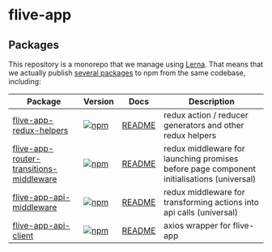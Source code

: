 # flive-app

## Packages

This repository is a monorepo that we manage using [Lerna](https://github.com/lerna/lerna). That means that we actually publish [several packages](/packages) to npm from the same codebase, including:

| Package | Version | Docs | Description |
|---------|---------|------|-------------|
| [flive-app-redux-helpers](packages/flive-app-redux-helpers) | [![npm](https://img.shields.io/npm/v/flive-app-redux-helpers.svg?style=flat-square)](https://www.npmjs.com/package/flive-app-redux-helpers) | [README](packages/flive-app-redux-helpers/README.md) | redux action / reducer generators and other redux helpers |
| [flive-app-router-transitions-middleware](packages/flive-app-router-transitions-middleware) | [![npm](https://img.shields.io/npm/v/flive-app-router-transitions-middleware.svg?style=flat-square)](https://www.npmjs.com/package/flive-app-router-transitions-middleware) | [README](packages/flive-app-router-transitions-middleware/README.md) | redux middleware for launching promises before page component initialisations (universal) |
| [flive-app-api-middleware](packages/flive-app-api-middleware) | [![npm](https://img.shields.io/npm/v/flive-app-api-middleware.svg?style=flat-square)](https://www.npmjs.com/package/flive-app-api-middleware) | [README](packages/flive-app-api-middleware/README.md) | redux middleware for transforming actions into api calls (universal) |
| [flive-app-api-client](packages/flive-app-api-client) | [![npm](https://img.shields.io/npm/v/flive-app-api-client.svg?style=flat-square)](https://www.npmjs.com/package/flive-app-api-client) | [README](packages/flive-app-api-client/README.md) | axios wrapper for flive-app |